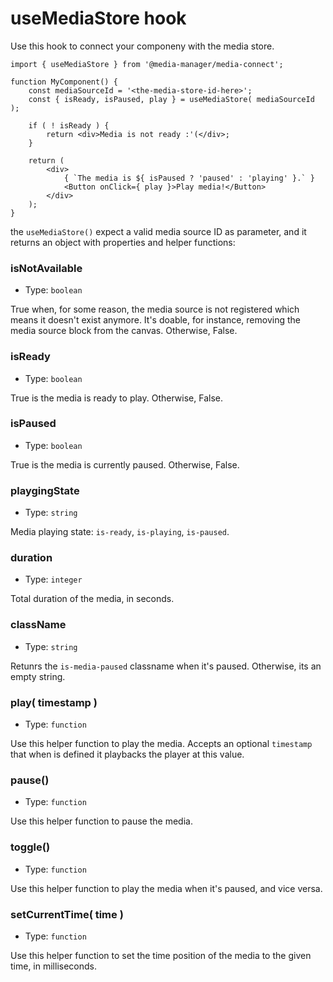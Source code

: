 # useMediaStore hook

Use this hook to connect your componeny with the media store.

```es6
import { useMediaStore } from '@media-manager/media-connect';

function MyComponent() {
	const mediaSourceId = '<the-media-store-id-here>';
	const { isReady, isPaused, play } = useMediaStore( mediaSourceId );

	if ( ! isReady ) {
		return <div>Media is not ready :'(</div>;
	}

	return (
		<div>
			{ `The media is ${ isPaused ? 'paused' : 'playing' }.` }
			<Button onClick={ play }>Play media!</Button>
		</div>
	);
}
```

the `useMediaStore()` expect a valid media source ID as parameter, and it returns an object with properties and helper functions:

### isNotAvailable

-   Type: `boolean`

True when, for some reason, the media source is not registered which means it doesn't exist anymore. It's doable, for instance, removing the media source block from the canvas. Otherwise, False.

### isReady

-   Type: `boolean`

True is the media is ready to play. Otherwise, False.
### isPaused

-   Type: `boolean`

True is the media is currently paused. Otherwise, False.

### playgingState

-   Type: `string`

Media playing state: `is-ready`, `is-playing`, `is-paused`.

### duration

-   Type: `integer`

Total duration of the media, in seconds.

### className

-   Type: `string`

Retunrs the `is-media-paused` classname when it's paused. Otherwise, its an empty string.

### play( timestamp )

-   Type: `function`

Use this helper function to play the media. Accepts an optional `timestamp` that when is defined it playbacks the player at this value.

### pause()

-   Type: `function`

Use this helper function to pause the media.

### toggle()

-   Type: `function`

Use this helper function to play the media when it's paused, and vice versa.

### setCurrentTime( time )

-   Type: `function`

Use this helper function to set the time position of the media to the given time, in milliseconds.
